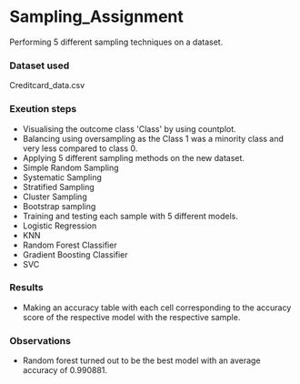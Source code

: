 # Sampling_Assignment
Performing 5 different sampling techniques on a dataset.
### Dataset used
Creditcard_data.csv
### Exeution steps
- Visualising the outcome class 'Class' by using countplot.
- Balancing using oversampling as the Class 1 was a minority class and very less compared to class 0.
- Applying 5 different sampling methods on the new dataset.
 - Simple Random Sampling
 - Systematic Sampling
 - Stratified Sampling
 - Cluster Sampling
 - Bootstrap sampling
- Training and testing each sample with 5 different models.
 -  Logistic Regression
 - KNN
 - Random Forest Classifier
 - Gradient Boosting Classifier
 - SVC
### Results
- Making an accuracy table with each cell corresponding to the accuracy score of the respective model with the respective sample.
### Observations
- Random forest turned out to be the best model with an average accuracy of 0.990881.
